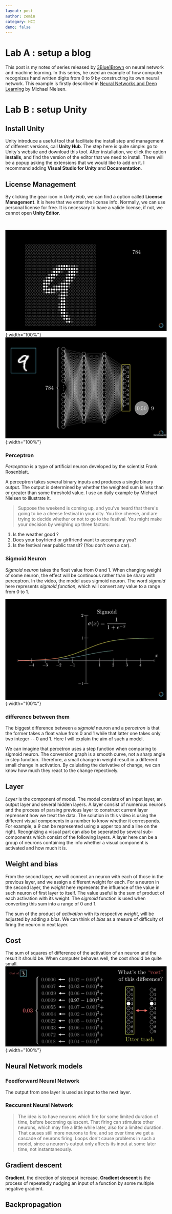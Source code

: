 ```yaml
---
layout: post
author: zemin 
category: HCI
demo: false 
---
```


# Lab A : setup a blog

This post is my notes of series released by [3Blue1Brown](https://www.3blue1brown.com) on neural network and machine learning. In this series, he used an example of how computer recognizes hand written digits from 0 to 9 by constructing its own neural network. This example is firstly described in [Neural Networks and Deep Learning](http://neuralnetworksanddeeplearning.com) by Michael Nielsen.

# Lab B : setup Unity

## Install Unity 

Unity introduce a useful tool that facilitate the install step and management of different versions, call **Unity Hub**. The step here is quite simple: go to Unity's website and download this tool. After installation, we click the option **installs**, and find the version of the editor that we need to install. There will be a popup asking the extensions that we would like to add on it. I recommand adding **Visual Studio for Unity** and **Documentation**.

## License Management
By clicking the gear icon in *Unity Hub*, we can find a option called **License Management**. It is here that we enter the license info. Normally, we can use personal license for free. It is necessary to have a valide license, if not, we cannot open **Unity Editor**.

&nbsp;

![Alt text](https://raw.githubusercontent.com/zemin-xu/zemin-xu.github.io/master/assets/images/neuron_network_activation_first_layer.png "neuron at first layer"){:width="100%"}
![Alt text](https://raw.githubusercontent.com/zemin-xu/zemin-xu.github.io/master/assets/images/neuron_network_activation_last_layer.png "neuron at last layer"){:width="100%"}

### Perceptron

*Perceptron* is a type of artificial neuron developed by the scientist Frank Rosenblatt.

A perceptron takes several binary inputs and produces a single binary output. The output is determined by whether the weighted sum is less than or greater than some threshold value. I use an daily example by Michael Nielsen to illustrate it.

> Suppose the weekend is coming up, and you've heard that there's going to be a cheese festival in your city. You like cheese, and are trying to decide whether or not to go to the festival. You might make your decision by weighing up three factors:

1. Is the weather good ?
2. Does your boyfriend or girlfriend want to accompany you?
3. Is the festival near public transit? (You don't own a car).

### Sigmoid Neuron

*Sigmoid neuron* takes the float value from 0 and 1. When changing weight of some neuron, the effect will be continuous rather than be sharp with perceptron. In the video, the model uses sigmoid neuron. The word *sigmoid* here represents *sigmoid function*, which will convert any value to a range from 0 to 1.

![Alt text](https://raw.githubusercontent.com/zemin-xu/zemin-xu.github.io/master/assets/images/neuron_network_sigmoid_function.png "sigmoid function"){:width="100%"}

### difference between them

The biggest difference between a *sigmoid* neuron and a *percetron* is that the former takes a float value from 0 and 1 while that latter one takes only two integer -- 0 and 1. Here I will explain the aim of such a model.

We can imagine that percetron uses a step function when comparing to sigmoid neuron. The conversion graph is a smooth curve, not a sharp angle in step function. Therefore, a small change in weight result in a different small change in activation. By calulating the derivative of change, we can know how much they react to the change repectively.

## Layer

*Layer* is the component of model. The model consists of an input layer, an output layer and several hidden layers. A layer consist of numerous neurons and the process of parsing previous layer to construct current layer reprensent how we treat the data. The solution in this video is using the different visual components in a number to know whether it corresponds. For example, a _9_ can be represented using a upper top and a line on the right. Recognizing a visual part can also be seperated by several sub-components which consist of the following layers. A layer here can be a group of neurons containing the info whether a visual component is activated and how much it is.

## Weight and bias

From the second layer, we will connect an neuron with each of those in the previous layer, and we assign a different weight for each. For a neuron in the second layer, the *weight* here represents the influence of the value in such neuron of first layer to itself. The value useful is the sum of product of each activation with its weight. The *sigmoid* function is used when converting this sum into a range of 0 and 1.

The sum of the product of *activation* with its respective *weight*, will be adjusted by adding a *bias*. We can think of *bias* as a mesure of difficulty of firing the neuron in next layer.

## Cost

The sum of squares of difference of the activation of an neuron and the result it should be. When computer behaves well, the cost should be quite small.
![Alt text](https://raw.githubusercontent.com/zemin-xu/zemin-xu.github.io/master/assets/images/neuron_network_activation_cost.png "a pretty correct training cost"){:width="100%"}

## Neural Network models

### Feedforward Neural Network

The output from one layer is used as input to the next layer.

### Reccurent Neural Network

> The idea is to have neurons which fire for some limited duration of time, before becoming quiescent. That firing can stimulate other neurons, which may fire a little while later, also for a limited duration. That causes still more neurons to fire, and so over time we get a cascade of neurons firing. Loops don't cause problems in such a model, since a neuron's output only affects its input at some later time, not instantaneously.


## Gradient descent

**Gradient**, the direction of steepest increase. **Gradient descent** is the process of repeatedly nudging an input of a function by some multiple negative gradient.

## Backpropagation

